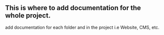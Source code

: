 ## This is where to add documentation for the whole project. 

add documentation for each folder and in the project i.e Website, CMS, etc.
